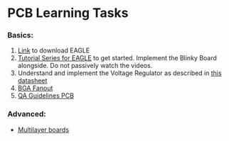 # PCB Learning Tasks

### Basics:
1. [Link](https://www.autodesk.in/products/eagle/free-download) to download EAGLE
2. [Tutorial Series for EAGLE](https://youtube.com/playlist?list=PL868B73617C6F6FAD) to get started. Implement the Blinky Board alongside. Do not passively watch the videos.
3. Understand and implement the Voltage Regulator as described in [this datasheet](2020_Aravind/Voltage%20Regulator/Voltage%20Regulator%20Datasheet)
4. [BGA Fanout](https://www.youtube.com/watch?v=XgJomyAvxrA)
5. [QA Guidelines PCB](https://docs.google.com/document/d/1JELd9mMEQRspMHAz204R0znwcZccqAV9WsKYcaW38Cc/edit#heading=h.nrnw03t7conb)

### Advanced:
- [Multilayer boards](2021_Durgaprasad)
